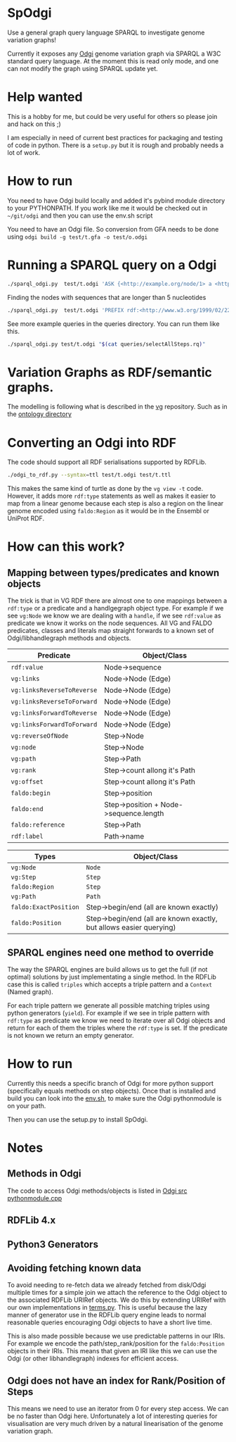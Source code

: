 # SpOdgi
Use a general graph query language SPARQL to investigate genome variation graphs!

Currently it exposes any [Odgi](https://github.com/vgteam/odgi) genome variation graph via SPARQL a W3C standard query language. At the moment this is read only mode, and one can not modify the graph using SPARQL update yet.

# Help wanted

This is a hobby for me, but could be very useful for others so please join and hack on this ;)

I am especially in need of current best practices for packaging and testing of code in python. There is a `setup.py` but it is rough and probably needs a lot of work.

# How to run

You need to have Odgi build locally and added it's pybind module directory to your PYTHONPATH. If you work like me it would be checked out in `~/git/odgi` and then you can use the env.sh script

You need to have an Odgi file. So conversion from GFA
needs to be done using `odgi build -g test/t.gfa -o test/o.odgi`

# Running a SPARQL query on a Odgi

```bash
./sparql_odgi.py  test/t.odgi 'ASK {<http://example.org/node/1> a <http://biohackathon.org/resource/vg#Node>}'
```

Finding the nodes with sequences that are longer than 5 nucleotides

```bash
./sparql_odgi.py  test/t.odgi 'PREFIX rdf:<http://www.w3.org/1999/02/22-rdf-syntax-ns#> SELECT ?seq WHERE {?x rdf:value ?seq . FILTER(strlen(?seq) >5)}'

```
See more example queries in the queries directory. You can run them like this.

```bash
./sparql_odgi.py test/t.odgi "$(cat queries/selectAllSteps.rq)"
```

# Variation Graphs as RDF/semantic graphs.

The modelling is following what is described in the [vg](https://github.com/vgteam/vg) repository. 
Such as in the [ontology directory](https://github.com/vgteam/vg/tree/master/ontology)

# Converting an Odgi into RDF

The code should support all RDF serialisations supported by RDFLib.

```bash
./odgi_to_rdf.py --syntax=ttl test/t.odgi test/t.ttl
```
This makes the same kind of turtle as done by the `vg view -t` code.
However, it adds more `rdf:type` statements as well as makes it easier to map from a linear genome because each step is also a region on the linear genome encoded using `faldo:Region` as it  would be in the Ensembl or UniProt RDF.

# How can this work?

## Mapping between types/predicates and known objects

The trick is that in VG RDF there are almost one to one mappings between a `rdf:type` or a predicate and a handlgegraph object type. For example if we see `vg:Node` we know we are dealing with a `handle`, if we see `rdf:value` as predicate we know it works on the node sequences. All VG and FALDO predicates, classes and literals map straight forwards to a known set of Odgi/libhandlegraph methods and objects.

| Predicate | Object/Class |
|--------------|-----------------|
| `rdf:value` | Node->sequence |
| `vg:links` | Node->Node (Edge) |
| `vg:linksReverseToReverse` | Node->Node (Edge) |
| `vg:linksReverseToForward` | Node->Node (Edge) |
| `vg:linksForwardToReverse` | Node->Node (Edge) |
| `vg:linksForwardToForward` | Node->Node (Edge) |
| `vg:reverseOfNode` | Step->Node |
| `vg:node` | Step->Node |
| `vg:path` | Step->Path |
| `vg:rank` | Step->count allong it's Path |
| `vg:offset` | Step->count allong it's Path |
| `faldo:begin` | Step->position |
| `faldo:end` | Step->position + Node->sequence.length|
| `faldo:reference` | Step->Path |
| `rdf:label` | Path->name |

| Types | Object/Class |
|----------|----------|
| `vg:Node` | `Node` |
| `vg:Step` | `Step` |
| `faldo:Region` | `Step` |
| `vg:Path` | `Path` |
| `faldo:ExactPosition` | Step->begin/end (all are known exactly) |
| `faldo:Position` | Step->begin/end (all are known exactly, but allows easier querying) |

## SPARQL engines need one method to override

The way the SPARQL engines are build allows us to get the full (if not optimal) solutions by just implementating a single method. In the RDFLib case this is called `triples` which accepts a triple pattern and a `Context` (Named graph).

For each triple pattern we generate all possible matching triples using python generators (`yield`). For example if we see in triple pattern with `rdf:type` as predicate we know we need to iterate over all Odgi objects and return for each of them the triples where the `rdf:type` is set. If the predicate is not known we return an empty generator.



# How to run

Currently this needs a specific branch of Odgi for more python support (specifically equals methods on step objects).
Once that is installed and build you can look into the [env.sh](/env.sh), to make sure the Odgi pythonmodule is on your path.

Then you can use the setup.py to install SpOdgi.

# Notes

## Methods in Odgi

The code to access Odgi methods/objects is listed in [Odgi src pythonmodule.cpp](https://github.com/vgteam/odgi/blob/master/src/pythonmodule.cpp)

## RDFLib 4.x

## Python3 Generators

## Avoiding fetching known data

To avoid needing to re-fetch data we already fetched from disk/Odgi multiple times for a simple join we attach the reference to the Odgi object to the associated RDFLib URIRef objects.
We do this by extending URIRef with our own implementations in [terms.py](/spodgi/terms.py).
This is useful because the lazy manner of generator use in the RDFLib query engine leads to normal reasonable queries encouraging Odgi objects to have a short live time.

This is also made possible because we use predictable patterns in our IRIs. For example we encode the path/step_rank/position for the `faldo:Position` objects in their IRIs. This means that given an IRI like this we can use the Odgi (or other libhandlegraph) indexes for efficient access.

## Odgi does not have an index for Rank/Position of Steps

This means we need to use an iterator from 0 for every step access. We can be no faster than Odgi here.
Unfortunately a lot of interesting queries for visualisation are very much driven by a natural linearisation of the genome variation graph.
